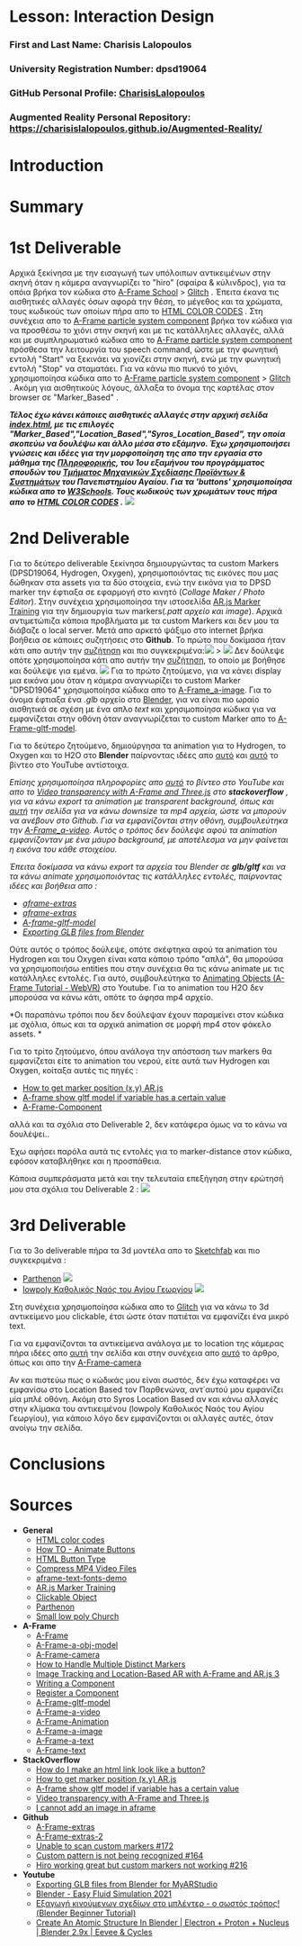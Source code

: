 # Lesson: Interaction Design

### First and Last Name: Charisis Lalopoulos
### University Registration Number: dpsd19064
### GitHub Personal Profile: [CharisisLalopoulos](https://github.com/CharisisLalopoulos)
### Augmented Reality Personal Repository: https://charisislalopoulos.github.io/Augmented-Reality/

# Introduction

# Summary


# 1st Deliverable
Αρχικά ξεκίνησα με την εισαγωγή των υπόλοιπων αντικειμένων στην σκηνή όταν η κάμερα αναγνωρίζει το "hiro" (σφαίρα & κύλινδρος), για τα οπόια βρήκα τον κώδικα στο [A-Frame School](https://aframe.io/aframe-school/#/4/1) > [Glitch](https://glitch.com/~aframe-school-position) . Έπειτα έκανα τις αισθητικές αλλαγές όσων αφορά την θέση, το μέγεθος και τα χρώματα, τους κωδικούς των οποίων πήρα απο το [HTML COLOR CODES](https://htmlcolorcodes.com/) . Στη συνέχεια απο το [A-Frame particle system component](https://www.npmjs.com/package/aframe-particle-system-component) βρήκα τον κώδικα για να προσθέσω το χιόνι στην σκηνή και με τις κατάλληλες αλλαγές, αλλά και με συμπληρωματικό κώδικα απο το [A-Frame particle system component](https://www.npmjs.com/package/aframe-speech-command-component) πρόσθεσα την λειτουργία του speech command, ώστε με την φωνητική εντολή "Start" να ξεκινάει να χιονίζει στην σκηνή, ενώ με την φωνητική εντολή "Stop" να σταματάει. Για να κάνω πιο πυκνό το χιόνι, χρησιμοποίησα κώδικα απο το [A-Frame particle system component](https://aframe.io/aframe-school/#/8) > [Glitch](https://glitch.com/~aframe-school-registry) . Ακόμη για αισθητικούς λόγους, άλλαξα το όνομα της καρτέλας στον browser σε "Marker_Based" . 

***Τέλος έχω κάνει κάποιες αισθητικές αλλαγές στην αρχική σελίδα [index.html](https://charisislalopoulos.github.io/Augmented-Reality/), με τις επιλογές "Marker_Based","Location_Based","Syros_Location_Based", την οποία σκοπεύω να δουλέψω και άλλο μέσα στο εξάμηνο. Έχω χρησιμοποιήσει γνώσεις και ιδέες για την μορφοποίηση της απο την εργασία στο μάθημα της [Πληροφορικής](https://www.syros.aegean.gr/el/spoydes/proptychiakes-spoydes/courses/pliroforiki), του 1ου εξαμήνου του προγράμματος σπουδών του [Τμήματος Μηχανικών Σχεδίασης Προϊόντων & Συστημάτων](https://www.syros.aegean.gr/el) του Πανεπιστημίου Αγαίου. Για τα 'buttons' χρησιμοποίησα κώδικα απο το [W3Schools](https://www.w3schools.com/howto/howto_css_animate_buttons.asp). Τους κωδικούς των χρωμάτων τους πήρα απο το [HTML COLOR CODES](https://htmlcolorcodes.com/) .*** ![](Report_images/ri4.png)

# 2nd Deliverable
Για το δεύτερο deliverable ξεκίνησα δημιουργώντας τα custom Markers (DPSD19064, Hydrogen, Oxygen), χρησιμοποιόντας τις εικόνες που μας δώθηκαν στα assets για τα δύο στοιχεία, ενώ την εικόνα για το DPSD marker την έφτιαξα σε εφαρμογή στο κινητό (*Collage Maker / Photo Editor*). Στην συνέχεια χρησιμοποίησα την ιστοσελίδα [AR.js Marker Training](https://jeromeetienne.github.io/AR.js/three.js/examples/marker-training/examples/generator.html) για την δημιουργία των markers(*.patt αρχείο και image*). Αρχικά αντιμετώπιζα κάποια προβλήματα με τα custom Markers και δεν μου τα διάβαζε ο local server. Μετά απο αρκετό ψάξιμο στο internet βρήκα βοήθεια σε κάποιες συζητήσεις στο **Github**. Το πρώτο που δοκίμασα ήταν κάτι απο αυτήν την [συζήτηση](https://github.com/jeromeetienne/AR.js/issues/172) και πιο συγκεκριμένα:![](Report_images/ri2.png) > ![](Report_images/ri3.png) Δεν δούλεψε οπότε χρησιμοποίησα κάτι απο αυτήν την [συζήτηση](https://github.com/jeromeetienne/AR.js/issues/164), το οποίο με βοήθησε και δούλεψε για εμένα. ![](Report_images/ri1.png) Για το πρώτο ζητούμενο, για να κάνει display μια εικόνα μου όταν η κάμερα αναγνωρίζει το custom Marker "DPSD19064" χρησιμοποίησα κώδικα απο το [A-Frame_a-image](https://aframe.io/docs/1.3.0/primitives/a-image.html#example). Για το όνομα έφτιαξα ένα *.glb* αρχείο στο [Blender](https://www.blender.org/), για να είναι πιο ωραίο αισθητικά σε σχέση με ένα απλο *text* και χρησιμοποίησα κώδικα για να εμφανίζεται στην οθόνη όταν αναγνωρίζεται το custom Marker απο το [A-Frame-gltf-model](https://aframe.io/docs/1.3.0/components/gltf-model.html#using-animations). 

Για το δεύτερο ζητούμενο, δημιούργησα τα animation για το Hydrogen, το Oxygen και το H2O στο **Blender** παίρνοντας ιδέες απο [αυτό](https://www.youtube.com/watch?v=qTcKajGJyes) και [αυτό](https://www.youtube.com/watch?v=fsdZdAvqpYk) το βίντεο στο YouTube αντίστοιχα.

*Επίσης χρησιμοποίησα πληροφορίες απο [αυτό](https://www.youtube.com/watch?v=UH-zqJ2Jx64) το βίντεο στο YouTube και απο το [Video transparency with A-Frame and Three.js](https://stackoverflow.com/questions/59534193/video-transparency-with-a-frame-and-three-js) στο **stackoverflow** , για να κάνω export τα animation με transparent background, όπως και [αυτή](https://www.mp4compress.com/) την σελίδα για να κάνω downsize τα mp4 αρχεία, ώστε να μπορούν να ανέβουν στο Github. Για να εμφανίζονται στην οθόνη, συμβουλεύτηκα την [A-Frame_a-video](https://aframe.io/docs/1.3.0/primitives/a-video.html). Αυτός ο τρόπος δεν δούλεψε αφού τα animation εμφανίζονταν με ένα μάυρο background, με αποτέλεσμα να μην φαίνεται η εικόνα του κάθε στοιχείου.*

*Έπειτα δοκίμασα να κάνω export τα αρχεία του Blender σε **glb/gltf** και να τα κάνω animate χρησιμοποιόντας τις κατάλληλες εντολές, παίρνοντας ιδέες και βοήθεια απο :*
- *[aframe-extras](https://github.com/n5ro/aframe-extras)*
- *[aframe-extras](https://github.com/n5ro/aframe-extras/tree/master/src/loaders#animation)*
- *[A-frame-gltf-model](https://aframe.io/docs/1.3.0/components/gltf-model.html)*
- *[Exporting GLB files from Blender](https://www.youtube.com/watch?v=EtlUF3NuaT0)*

Ούτε αυτός ο τρόπος δούλεψε, οπότε σκέφτηκα αφού τα animation του Hydrogen και του Oxygen είναι κατα κάποιο τρόπο "απλά", θα μπορούσα να χρησιμοποιήσω entities που στην συνέχεια θα τις κάνω animate με τις κατάλληλες εντολές. Για αυτό, συμβουλεύτηκα το [Animating Objects (A-Frame Tutorial - WebVR)](https://www.youtube.com/watch?v=p3mNNZ356Ko&t=342s) στο Youtube. Για το animation του Η2Ο δεν μπορούσα να κάνω κάτι, οπότε το άφησα mp4 αρχείο.

*Οι παραπάνω τρόποι που δεν δούλεψαν έχουν παραμείνει στον κώδικα με σχόλια, όπως και τα αρχικά animation σε μορφή mp4 στον φάκελο assets. *

Για το τρίτο ζητούμενο, όπου ανάλογα την απόσταση των markers θα εμφανίζεται είτε το animation του νερού, είτε αυτά των Hydrogen και Oxygen, κοίταξα αυτές τις πηγές :
- [How to get marker position (x,y) AR.js](https://stackoverflow.com/questions/61239107/how-to-get-marker-position-x-y-ar-js)
- [A-frame show gltf model if variable has a certain value](https://stackoverflow.com/questions/67578125/a-frame-show-gltf-model-if-variable-has-a-certain-value)
- [A-Frame-Component](https://aframe.io/docs/1.3.0/core/component.html#register-a-component)

αλλά και τα σχόλια στο Deliverable 2, δεν κατάφερα όμως να το κάνω να δουλέψει..

Έχω αφήσει παρόλα αυτά τις εντολές για το marker-distance στον κώδικα, εφόσον καταβλήθηκε και η προσπάθεια.

Κάποια συμπεράσματα μετά και την τελευταία επεξήγηση στην ερώτησή μου στα σχόλια του Deliverable 2 : ![](Report_images/ri5.png)


# 3rd Deliverable 
Για το 3ο deliverable πήρα τα 3d μοντέλα απο το [Sketchfab](https://sketchfab.com/feed) και πιο συγκεκριμένα :
- [Parthenon](https://sketchfab.com/3d-models/parthenon-8390c61a76cb48c989ddf975a0a06c8d) ![](Report_images/par.png)
- [lowpoly Καθολικός Ναός του Αγίου Γεωργίου](https://sketchfab.com/3d-models/small-low-poly-church-4d7eff1991454c1480d8fb9faa0534d6) ![](Report_images/chu.png)

Στη συνέχεια χρησιμοποίησα κώδικα απο το [Glitch](https://glitch.com/~salty-partner-1) για να κάνω το 3d αντικείμενο μου clickable, έτσι ώστε όταν πατιέται να εμφανίζει ένα μικρό text.

Για να εμφανίζονται τα αντικείμενα ανάλογα με το location της κάμερας πήρα ιδέες απο [αυτή](https://ar-js-org.github.io/AR.js-Docs/location-based/) την σελίδα και στην συνέχεια απο [αυτό](https://medium.com/chialab-open-source/build-your-location-based-augmented-reality-web-app-c2442e716564) το άρθρο, όπως και απο την [A-Frame-camera](https://aframe.io/docs/0.9.0/components/camera.html#reading-position-or-rotation-of-the-camera)

Αν και πιστεύω πως ο κώδικάς μου είναι σωστός, δεν έχω καταφέρει να εμφανίσω στο Location Based τον Παρθενώνα, αντ΄αυτού μου εμφανίζει μία μπλέ οθόνη.
Ακόμη στο Syros Location Based αν και κάνω αλλαγές στην κλίμακα του αντικειμένου (lowpoly Καθολικός Ναός του Αγίου Γεωργίου), για κάποιο λόγο δεν εμφανίζονται οι αλλαγές αυτές, όταν ανοίγω την σελίδα.

# Conclusions


# Sources
- **General**
  - [HTML color codes](https://htmlcolorcodes.com/)
  - [How TO - Animate Buttons](https://www.w3schools.com/howto/howto_css_animate_buttons.asp)
  - [HTML Button Type](https://www.freecodecamp.org/news/html-button-type-how-to-add-buttons-to-your-website/)
  - [Compress MP4 Video Files](https://www.mp4compress.com/)
  - [aframe-text-fonts-demo](https://glitch.com/~aframe-text-fonts-demo)
  - [AR.js Marker Training](https://jeromeetienne.github.io/AR.js/three.js/examples/marker-training/examples/generator.html)
  - [Clickable Object](https://glitch.com/~salty-partner-1)
  - [Parthenon](https://sketchfab.com/3d-models/parthenon-8390c61a76cb48c989ddf975a0a06c8d)
  - [Small low poly Church](https://sketchfab.com/3d-models/small-low-poly-church-4d7eff1991454c1480d8fb9faa0534d6)
- **A-Frame**
  - [A-Frame](https://aframe.io/)
  - [A-Frame-a-obj-model](https://aframe.io/docs/1.3.0/primitives/a-obj-model.html)
  - [A-Frame-camera](https://aframe.io/docs/0.9.0/components/camera.html#reading-position-or-rotation-of-the-camera)
  - [How to Handle Multiple Distinct Markers](https://aframe.io/blog/arjs/#how-to-handle-multiple-distinct-markers)
  - [Image Tracking and Location-Based AR with A-Frame and AR.js 3](https://aframe.io/blog/arjs3/)
  - [Writing a Component](https://aframe.io/docs/0.8.0/introduction/writing-a-component.html)
  - [Register a Component](https://aframe.io/docs/1.3.0/core/component.html#register-a-component)
  - [A-Frame-gltf-model](https://aframe.io/docs/1.3.0/components/gltf-model.html)
  - [A-Frame-a-video](https://aframe.io/docs/1.3.0/primitives/a-video.html)
  - [A-Frame-Animation](https://aframe.io/docs/1.3.0/components/animation.html)
  - [A-Frame-a-image](https://aframe.io/docs/1.3.0/primitives/a-image.html#example)
  - [A-Frame-a-text](https://aframe.io/docs/1.3.0/primitives/a-text.html#example)
  - [A-Frame-text](https://aframe.io/docs/1.3.0/components/text.html#fonts2_dejavu)
- **StackOverflow**
  - [How do I make an html link look like a button?](https://stackoverflow.com/questions/710089/how-do-i-make-an-html-link-look-like-a-button)
  - [How to get marker position (x,y) AR.js](https://stackoverflow.com/questions/61239107/how-to-get-marker-position-x-y-ar-js)
  - [A-frame show gltf model if variable has a certain value](https://stackoverflow.com/questions/67578125/a-frame-show-gltf-model-if-variable-has-a-certain-value)
  - [Video transparency with A-Frame and Three.js](https://stackoverflow.com/questions/59534193/video-transparency-with-a-frame-and-three-js)
  - [I cannot add an image in aframe](https://stackoverflow.com/questions/65818826/i-cannot-add-an-image-in-aframe)
- **Github**
  - [A-Frame-extras](https://github.com/n5ro/aframe-extras/tree/master/src/loaders#animation)
  - [A-Frame-extras-2](https://github.com/n5ro/aframe-extras)
  - [Unable to scan custom markers #172](https://github.com/jeromeetienne/AR.js/issues/172)
  - [Custom pattern is not being recognized #164](https://github.com/jeromeetienne/AR.js/issues/164)
  - [Hiro working great but custom markers not working #216](https://github.com/jeromeetienne/AR.js/issues/216)
- **Youtube**
  - [Exporting GLB files from Blender for MyARStudio](https://www.youtube.com/watch?v=EtlUF3NuaT0)
  - [Blender - Easy Fluid Simulation 2021](https://www.youtube.com/watch?v=fsdZdAvqpYk)
  - [Εξαγωγή κινούμενων σχεδίων στο μπλέντερ - ο σωστός τρόπος! (Blender Beginner Tutorial)](https://www.youtube.com/watch?v=UH-zqJ2Jx64)
  - [Create An Atomic Structure In Blender | Electron + Proton + Nucleus | Blender 2.9x | Eevee & Cycles](https://www.youtube.com/watch?v=qTcKajGJyes)


